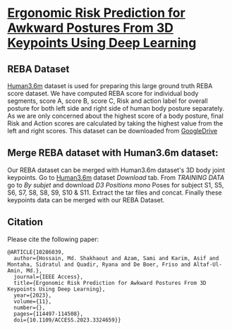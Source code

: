 # [Ergonomic Risk Prediction for Awkward Postures From 3D Keypoints Using Deep Learning](https://ieeexplore.ieee.org/document/10286039)

## REBA Dataset
[Human3.6m](http://vision.imar.ro/human3.6m/description.php) dataset is used for preparing this large ground truth REBA score dataset. We have computed REBA score for individual body segments, score A, score B, score C, Risk and action label for overall posture for both left side and right side of human body posture separately. As we are only concerned about the highest score of a body posture, final Risk and Action scores are calculated by taking the highest value from the left and right scores. This dataset can be downloaded from [GoogleDrive](https://drive.google.com/file/d/1_THSvQVy3KW8yWwOO0a9oS4qlZ_6APdo/view?usp=sharing) 

## Merge REBA dataset with Human3.6m dataset:
Our REBA dataset can be merged with Human3.6m dataset's 3D body joint keypoints. Go to [Human3.6m](http://vision.imar.ro/human3.6m/description.php) dataset *Download* tab. From *TRAINING DATA* go to *By subjet* and download *D3 Positions mono*  Poses for subject S1, S5, S6, S7, S8, S8, S9, S10 & S11. Extract the tar files and concat. Finally these keypoints data can be merged with our REBA Dataset.

## Citation
Please cite the following paper:
```
@ARTICLE{10286039,
  author={Hossain, Md. Shakhaout and Azam, Sami and Karim, Asif and Montaha, Sidratul and Quadir, Ryana and De Boer, Friso and Altaf-Ul-Amin, Md.},
  journal={IEEE Access}, 
  title={Ergonomic Risk Prediction for Awkward Postures From 3D Keypoints Using Deep Learning}, 
  year={2023},
  volume={11},
  number={},
  pages={114497-114508},
  doi={10.1109/ACCESS.2023.3324659}}
```
